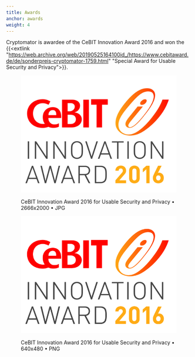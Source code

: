 ```yaml
---
title: Awards
anchor: awards
weight: 4
---
```

Cryptomator is awardee of the CeBIT Innovation Award 2016 and won the {{<extlink "https://web.archive.org/web/20190525164100id_/https://www.cebitaward.de/de/sonderpreis-cryptomator-1759.html" "Special Award for Usable Security and Privacy">}}.

<div class="flex flex-wrap -mx-3">
  <div class="w-full px-3 md:w-1/2 lg:w-1/3">
    <figure class="rounded shadow bg-white text-center p-2 mb-8">
      <a href="/presskit/cebit-award-2016.jpg"><img class="inline-block mb-2" src="/presskit/cebit-award-2016.jpg" alt="CeBIT Innovation Award 2016 for Usable Security and Privacy"/></a>
      <figcaption>
        <p class="text-sm text-gray-500 mb-0">CeBIT Innovation Award 2016 for Usable Security and Privacy • 2666x2000 • JPG</p>
      </figcaption>
    </figure>
  </div>
  <div class="w-full px-3 md:w-1/2 lg:w-1/3">
    <figure class="rounded shadow bg-white text-center p-2 mb-8">
      <a href="/presskit/cebit-award-2016.png"><img class="inline-block mb-2" src="/presskit/cebit-award-2016.png" alt="CeBIT Innovation Award 2016 for Usable Security and Privacy"/></a>
      <figcaption>
        <p class="text-sm text-gray-500 mb-0">CeBIT Innovation Award 2016 for Usable Security and Privacy • 640x480 • PNG</p>
      </figcaption>
    </figure>
  </div>
</div>

